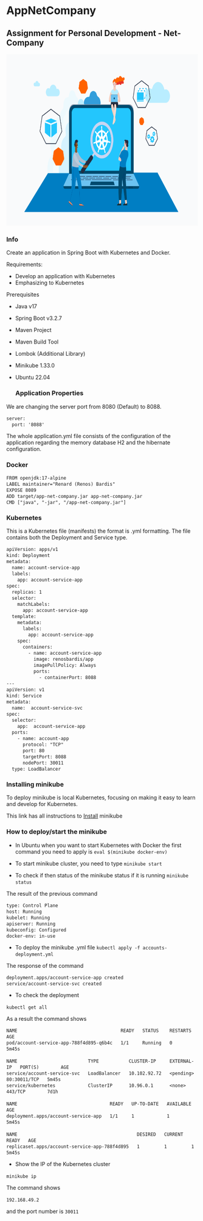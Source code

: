 # AppNetCompany
## Assignment for Personal Development - Net-Company

<p align="center"> 
<img src="https://github.com/BardisRenos/AppNetCompany/blob/main/src/main/java/com/example/app/images/kubernetes.png" width="750" height="450" style=centerme>
</p>

### Info

Create an application in Spring Boot with Kubernetes and Docker.

Requirements:
- Develop an application with Kubernetes
- Emphasizing to Kubernetes

Prerequisites 
- Java v17
- Spring Boot v3.2.7
- Maven Project 
- Maven Build Tool
- Lombok (Additional Library)
- Minikube 1.33.0
- Ubuntu 22.04

  ### Application Properties

We are changing the server port from 8080 (Default) to 8088.

```
server:
  port: '8088'
```
The whole application.yml file consists of the configuration of the application regarding the memory database H2 and the hibernate configuration. 

### Docker

```
FROM openjdk:17-alpine
LABEL maintainer="Renard (Renos) Bardis"
EXPOSE 8089
ADD target/app-net-company.jar app-net-company.jar
CMD ["java", "-jar", "/app-net-company.jar"]
```

### Kubernetes
This is a Kubernetes file (manifests) the format is .yml formatting. The file contains both the Deployment and Service type. 

```
apiVersion: apps/v1
kind: Deployment
metadata:
  name: account-service-app
  labels:
    app: account-service-app
spec:
  replicas: 1
  selector:
    matchLabels:
      app: account-service-app
  template:
    metadata:
      labels:
        app: account-service-app
    spec:
      containers:
        - name: account-service-app
          image: renosbardis/app
          imagePullPolicy: Always
          ports:
            - containerPort: 8088
---
apiVersion: v1
kind: Service
metadata:
  name:  account-service-svc
spec:
  selector:
    app:  account-service-app
  ports:
    - name: account-app
      protocol: "TCP"
      port: 80
      targetPort: 8088
      nodePort: 30011
  type: LoadBalancer
```

### Installing minikube
To deploy minikube is local Kubernetes, focusing on making it easy to learn and develop for Kubernetes.

This link has all instructions to [Install](https://minikube.sigs.k8s.io/docs/start/?arch=%2Flinux%2Fx86-64%2Fstable%2Fbinary+download#Service) minikube 

### How to deploy/start the minikube 
-  In Ubuntu when you want to start Kubernetes with Docker the first command you need to apply is ```eval $(minikube docker-env)```

-  To start minikube cluster, you need to type ```minikube start```

- To check if then status of the minikube status if it is running ```minikube status```

The result of the previous command
```minikube
type: Control Plane
host: Running
kubelet: Running
apiserver: Running
kubeconfig: Configured
docker-env: in-use
```

- To deploy the minikube .yml file
```kubectl apply -f accounts-deployment.yml```

The response of the command 
```
deployment.apps/account-service-app created
service/account-service-svc created
```

- To check the deployment

```kubectl get all ``` 

As a result the command shows 

```
NAME                                      READY   STATUS    RESTARTS   AGE
pod/account-service-app-788f4d895-q6b4c   1/1     Running   0          5m45s

NAME                          TYPE           CLUSTER-IP     EXTERNAL-IP   PORT(S)        AGE
service/account-service-svc   LoadBalancer   10.102.92.72   <pending>     80:30011/TCP   5m45s
service/kubernetes            ClusterIP      10.96.0.1      <none>        443/TCP        7d1h

NAME                                  READY   UP-TO-DATE   AVAILABLE   AGE
deployment.apps/account-service-app   1/1     1            1           5m45s

NAME                                            DESIRED   CURRENT   READY   AGE
replicaset.apps/account-service-app-788f4d895   1         1         1       5m45s
```

- Show the IP of the Kubernetes cluster

```minikube ip```

The command shows 

```192.168.49.2```

and the port number is 
``` 30011 ```
